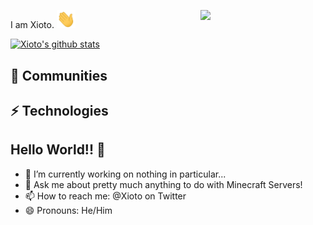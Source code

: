 I am Xioto. <img src="https://raw.githubusercontent.com/ABSphreak/ABSphreak/master/gifs/Hi.gif" width="30px"> <img align='right' src='https://user-images.githubusercontent.com/5713670/87202985-820dcb80-c2b6-11ea-9f56-7ec461c497c3.gif' width='200"'>

[![Xioto's github stats](https://github-readme-stats.vercel.app/api?username=Xioto)](https://github.com/Xioto/github-readme-stats) 

## 👯 Communities

## ⚡ Technologies

## Hello World!! 🤔
- 🔭 I’m currently working on nothing in particular...
- 💬 Ask me about pretty much anything to do with Minecraft Servers!
- 📫 How to reach me: @Xioto on Twitter
- 😄 Pronouns: He/Him

